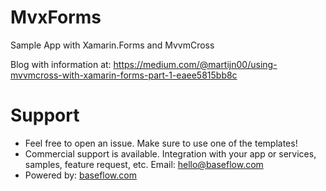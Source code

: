 # MvxForms
Sample App with Xamarin.Forms and MvvmCross

Blog with information at: https://medium.com/@martijn00/using-mvvmcross-with-xamarin-forms-part-1-eaee5815bb8c

# Support

* Feel free to open an issue. Make sure to use one of the templates!
* Commercial support is available. Integration with your app or services, samples, feature request, etc. Email: [hello@baseflow.com](mailto:hello@baseflow.com)
* Powered by: [baseflow.com](https://baseflow.com)

